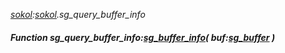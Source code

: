 _[sokol](../../modules/sokol/sokol-module.md):[sokol](../../modules/sokol/sokol-module.md).sg\_query\_buffer\_info_
##### Function sg\_query\_buffer\_info:[sg_buffer_info](../../modules/sokol/sokol-sg_buffer_info.md)( buf:[sg_buffer](../../modules/sokol/sokol-sg_buffer.md) )
